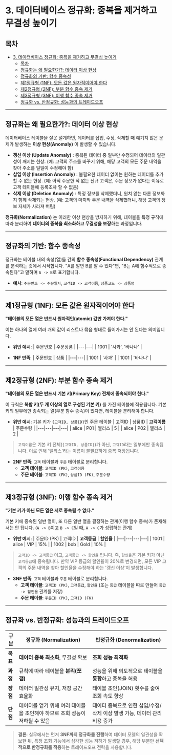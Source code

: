 # 3. 데이터베이스 정규화: 중복을 제거하고 무결성 높이기

## 목차
- [3. 데이터베이스 정규화: 중복을 제거하고 무결성 높이기](#3-데이터베이스-정규화-중복을-제거하고-무결성-높이기)
  - [목차](#목차)
  - [정규화는 왜 필요한가?: 데이터 이상 현상](#정규화는-왜-필요한가-데이터-이상-현상)
  - [정규화의 기반: 함수 종속성](#정규화의-기반-함수-종속성)
  - [제1정규형 (1NF): 모든 값은 원자적이어야 한다](#제1정규형-1nf-모든-값은-원자적이어야-한다)
  - [제2정규형 (2NF): 부분 함수 종속 제거](#제2정규형-2nf-부분-함수-종속-제거)
  - [제3정규형 (3NF): 이행 함수 종속 제거](#제3정규형-3nf-이행-함수-종속-제거)
  - [정규화 vs. 반정규화: 성능과의 트레이드오프](#정규화-vs-반정규화-성능과의-트레이드오프)

---

## 정규화는 왜 필요한가?: 데이터 이상 현상

데이터베이스 테이블을 잘못 설계하면, 데이터를 삽입, 수정, 삭제할 때 예기치 않은 문제가 발생하는 **이상 현상(Anomaly)** 이 발생할 수 있습니다.

- **갱신 이상 (Update Anomaly)** : 중복된 데이터 중 일부만 수정되어 데이터의 일관성이 깨지는 현상. (예: 고객의 주소를 바꾸기 위해, 해당 고객의 모든 주문 내역을 찾아 주소를 일일이 수정해야 함)
- **삽입 이상 (Insertion Anomaly)** : 불필요한 데이터 없이는 원하는 데이터를 추가할 수 없는 현상. (예: 아직 주문한 적 없는 신규 고객은, 주문 정보가 없다는 이유로 고객 테이블에 등록조차 할 수 없음)
- **삭제 이상 (Deletion Anomaly)** : 특정 정보를 삭제했더니, 원치 않는 다른 정보까지 함께 삭제되는 현상. (예: 고객의 마지막 주문 내역을 삭제했더니, 해당 고객의 정보 자체가 사라져 버림)

**정규화(Normalization)** 는 이러한 이상 현상을 방지하기 위해, 테이블을 특정 규칙에 따라 분리하여 **데이터의 중복을 최소화하고 무결성을 보장**하는 과정입니다.

---

## 정규화의 기반: 함수 종속성

정규화는 테이블 내의 속성(열)들 간의 **함수 종속성(Functional Dependency)**  관계를 분석하는 것에서 시작합니다. "A를 알면 B를 알 수 있다"면, "B는 A에 함수적으로 종속된다"고 말하며 `A -> B`로 표기합니다.

- **예시**: `주문번호 -> 주문일자`, `고객ID -> 고객이름`, `상품코드 -> 상품명`

---

## 제1정규형 (1NF): 모든 값은 원자적이어야 한다

**"테이블의 모든 열은 반드시 원자적인(atomic) 값만 가져야 한다."**

이는 하나의 열에 여러 개의 값이 리스트나 묶음 형태로 들어가서는 안 된다는 의미입니다.

- **위반 예시**:
| 주문번호 | 주문상품 |
|---|---|
| 1001 | '사과', '바나나' |

- **1NF 만족**:
| 주문번호 | 상품 |
|---|---|
| 1001 | '사과' |
| 1001 | '바나나' |

---

## 제2정규형 (2NF): 부분 함수 종속 제거

**"테이블의 모든 열은 반드시 기본 키(Primary Key) 전체에 종속되어야 한다."**

이 규칙은 **복합 키(두 개 이상의 열로 구성된 기본 키)** 를 가진 테이블에 적용됩니다. 기본 키의 일부에만 종속되는 열(부분 함수 종속)이 있다면, 테이블을 분리해야 합니다.

- **위반 예시**: 기본 키가 `{고객ID, 상품ID}`인 주문 테이블
| 고객ID | 상품ID | **고객이름** | 주문수량 |
|---|---|---|---|
| alice | P01 | 앨리스 | 5 |
| alice | P02 | 앨리스 | 2 |
> `고객이름`은 기본 키 전체(`{고객ID, 상품ID}`)가 아닌, `고객ID`라는 일부에만 종속됩니다. 이로 인해 '앨리스'라는 이름이 불필요하게 중복 저장됩니다.

- **2NF 만족**: `고객` 테이블과 `주문` 테이블로 분리합니다.
  - **고객 테이블**: `고객ID (PK)`, `고객이름`
  - **주문 테이블**: `고객ID (FK)`, `상품ID (FK)`, `주문수량`

---

## 제3정규형 (3NF): 이행 함수 종속 제거

**"기본 키가 아닌 모든 열은 서로 종속될 수 없다."**

기본 키에 종속된 일반 열이, 또 다른 일반 열을 결정하는 관계(이행 함수 종속)가 존재해서는 안 됩니다. (`A -> B`이고 `B -> C`일 때, `A -> C`가 성립하는 관계)

- **위반 예시**:
| 주문ID (PK) | 고객ID | **고객등급** | **할인율** |
|---|---|---|---|
| 1001 | alice | VIP | 15% |
| 1002 | bob | Gold | 10% |
> `고객ID -> 고객등급` 이고, `고객등급 -> 할인율` 입니다. 즉, `할인율`은 기본 키가 아닌 `고객등급`에 종속됩니다. 만약 VIP 등급의 할인율이 20%로 변경되면, 모든 VIP 고객의 주문 내역을 찾아 할인율을 수정해야 하는 '갱신 이상'이 발생합니다.

- **3NF 만족**: `고객` 테이블과 `주문` 테이블로 분리합니다.
  - **고객 테이블**: `고객ID (PK)`, `고객등급`, `할인율` (또는 `등급` 테이블을 따로 만들어 `등급 -> 할인율` 관계를 저장)
  - **주문 테이블**: `주문ID (PK)`, `고객ID (FK)`

---

## 정규화 vs. 반정규화: 성능과의 트레이드오프

| 구분 | 정규화 (Normalization) | 반정규화 (Denormalization) |
|---|---|---|
| **목표** | **데이터 중복 최소화**, 무결성 확보 | **조회 성능 최적화** |
| **과정** | 규칙에 따라 테이블을 **분리(쪼갬)**  | 성능을 위해 의도적으로 테이블을 **통합**하고 중복을 허용 |
| **장점** | 데이터 일관성 유지, 저장 공간 효율화 | 테이블 조인(JOIN) 횟수를 줄여 조회 속도 향상 |
| **단점** | 데이터를 얻기 위해 여러 테이블을 조인해야 하므로 조회 성능이 저하될 수 있음 | 데이터 중복으로 인한 삽입/수정/삭제 이상 발생 가능, 데이터 관리 비용 증가 |

> **결론**: 실무에서는 먼저 **3NF까지 정규화를 진행**하여 데이터 모델의 일관성을 확보한 뒤, 특정 조회 기능에서 심각한 성능 저하가 발생할 경우, 해당 부분만 **선택적으로 반정규화를 적용**하는 트레이드오프 전략을 사용합니다.
